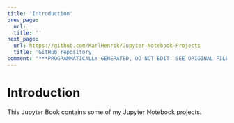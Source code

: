 ```yaml
---
title: 'Introduction'
prev_page:
  url: 
  title: ''
next_page:
  url: https://github.com/KarlHenrik/Jupyter-Notebook-Projects
  title: 'GitHub repository'
comment: "***PROGRAMMATICALLY GENERATED, DO NOT EDIT. SEE ORIGINAL FILES IN /content***"
---
```

# Introduction

This Jupyter Book contains some of my Jupyter Notebook projects.
